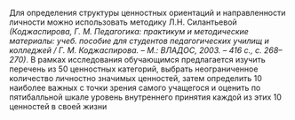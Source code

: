 Для определения структуры ценностных ориентаций и направленности личности можно использовать методику Л.Н. Силантьевой *(Коджаспирова, Г. М. Педагогика: практикум и методические материалы: учеб. пособие для студентов педагогических училищ и колледжей / Г. М. Коджаспирова. – М.: ВЛАДОС, 2003. – 416 с., с. 268–270)*. В рамках исследования обучающимся предлагается изучить перечень из 50 ценностных категорий, выбрать неограниченное количество личностно значимых ценностей, затем определить 10 наиболее важных с точки зрения самого учащегося и оценить по пятибалльной шкале уровень внутреннего принятия каждой из этих 10 ценностей в своей жизни